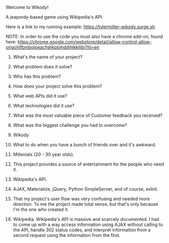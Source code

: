 Welcome to Wikody!

A jeapordy-based game using Wikipedia's API.

Here is a link to my running example:
  https://tylermiller-wikody.surge.sh

NOTE: In order to use the code you must also have a chrome add-on, found here:
https://chrome.google.com/webstore/detail/allow-control-allow-origi/nlfbmbojpeacfghkpbjhddihlkkiljbi?hl=en


1) What's the name of your project?&nbsp;
2) What problem does it solve?&nbsp;
3) Who has this problem?&nbsp;
4) How does your project solve this problem?&nbsp;
5) What web APIs did it use?&nbsp;
6) What technologies did it use?&nbsp;
7) What was the most valuable piece of Customer feedback you received?&nbsp;
8) What was the biggest challenge you had to overcome?&nbsp;&nbsp;

1) Wikody&nbsp;
2) What to do when you have a bunch of friends over and it's awkward.&nbsp;
3) Millenials (20 - 30 year olds).&nbsp;
4) This project provides a source of entertainment for the people who need it.&nbsp;
5) Wikipedia's API.&nbsp;
6) AJAX, Materialize, jQuery, Python SimpleServer, and of course, eslint.&nbsp;
7) That my project's user flow was very confusing and needed more direction. To me the project made total sense, but that's only because I'm the one who created it.&nbsp;
8) Wikipedia. Wikipedia's API is massive and scarcely documented. I had to come up with a way access information using AJAX without calling to the API, handle 302 status codes, and interpret information from a second request using the information from the first.

